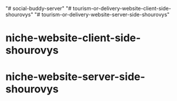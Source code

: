 "# social-buddy-server" 
"# tourism-or-delivery-website-client-side-shourovys" 
"# tourism-or-delivery-website-server-side-shourovys" 
# niche-website-client-side-shourovys
# niche-website-server-side-shourovys
